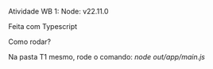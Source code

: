 Atividade WB 1:
Node: v22.11.0

Feita com Typescript

Como rodar? 

Na pasta T1 mesmo, rode o comando: *node out/app/main.js*
